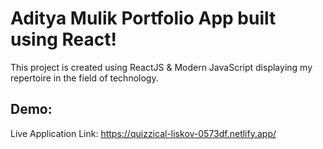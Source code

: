# Aditya Mulik Portfolio App built using React!

This project is created using ReactJS & Modern JavaScript displaying my repertoire in the field of technology.

## Demo:

Live Application Link: https://quizzical-liskov-0573df.netlify.app/
